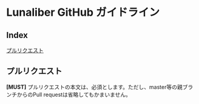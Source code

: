 # Lunaliber GitHub ガイドライン
## Index
[プルリクエスト](#pull-requests)
## <a name="pull-requests">プルリクエスト</a>
**[MUST]** プルリクエストの本文は、必須とします。ただし、master等の親ブランチからのPull requestは省略してもかまいません。
